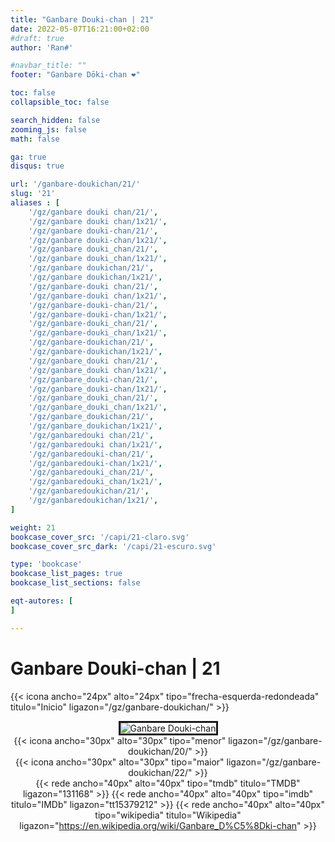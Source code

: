 ```yaml
---
title: "Ganbare Douki-chan | 21"
date: 2022-05-07T16:21:00+02:00
#draft: true
author: 'Ran#'

#navbar_title: ""
footer: "Ganbare Dōki-chan ❤️"

toc: false
collapsible_toc: false

search_hidden: false
zooming_js: false
math: false

ga: true
disqus: true

url: '/ganbare-doukichan/21/'
slug: '21'
aliases : [
    '/gz/ganbare douki chan/21/',
    '/gz/ganbare douki chan/1x21/',
    '/gz/ganbare douki-chan/21/',
    '/gz/ganbare douki-chan/1x21/',
    '/gz/ganbare douki_chan/21/',
    '/gz/ganbare douki_chan/1x21/',
    '/gz/ganbare doukichan/21/',
    '/gz/ganbare doukichan/1x21/',
    '/gz/ganbare-douki chan/21/',
    '/gz/ganbare-douki chan/1x21/',
    '/gz/ganbare-douki-chan/21/',
    '/gz/ganbare-douki-chan/1x21/',
    '/gz/ganbare-douki_chan/21/',
    '/gz/ganbare-douki_chan/1x21/',
    '/gz/ganbare-doukichan/21/',
    '/gz/ganbare-doukichan/1x21/',
    '/gz/ganbare_douki chan/21/',
    '/gz/ganbare_douki chan/1x21/',
    '/gz/ganbare_douki-chan/21/',
    '/gz/ganbare_douki-chan/1x21/',
    '/gz/ganbare_douki_chan/21/',
    '/gz/ganbare_douki_chan/1x21/',
    '/gz/ganbare_doukichan/21/',
    '/gz/ganbare_doukichan/1x21/',
    '/gz/ganbaredouki chan/21/',
    '/gz/ganbaredouki chan/1x21/',
    '/gz/ganbaredouki-chan/21/',
    '/gz/ganbaredouki-chan/1x21/',
    '/gz/ganbaredouki_chan/21/',
    '/gz/ganbaredouki_chan/1x21/',
    '/gz/ganbaredoukichan/21/',
    '/gz/ganbaredoukichan/1x21/',
]

weight: 21
bookcase_cover_src: '/capi/21-claro.svg'
bookcase_cover_src_dark: '/capi/21-escuro.svg'

type: 'bookcase'
bookcase_list_pages: true
bookcase_list_sections: false

eqt-autores: [
]

---
```


# Ganbare Douki-chan | 21

{{< icona ancho="24px" alto="24px" tipo="frecha-esquerda-redondeada" titulo="Inicio" ligazon="/gz/ganbare-doukichan/" >}}

<div style="text-align: center">
<img style="border: 3px solid currentColor" title="Ganbare Douki-chan" alt="Ganbare Douki-chan" src="https://www.themoviedb.org/t/p/original/1Sl8d2UlrabBVgi1iqqZW78FIf.jpg">

<br>

<div style="float: left">
{{< icona ancho="30px" alto="30px" tipo="menor" ligazon="/gz/ganbare-doukichan/20/" >}}
</div>
<div style="float: right">
{{< icona ancho="30px" alto="30px" tipo="maior" ligazon="/gz/ganbare-doukichan/22/" >}}
</div>

{{< rede ancho="40px" alto="40px" tipo="tmdb" titulo="TMDB" ligazon="131168" >}}
{{< rede ancho="40px" alto="40px" tipo="imdb" titulo="IMDb" ligazon="tt15379212" >}}
{{< rede ancho="40px" alto="40px" tipo="wikipedia" titulo="Wikipedia" ligazon="https://en.wikipedia.org/wiki/Ganbare_D%C5%8Dki-chan" >}}
</div>
<br>

<!--
{{< sub ancho="50" alto="50" titulo="" ligazon="/sub/ganbare_doukichan/ganbare_doukichan-21.gz.ass" autor="Fansubgalego" >}}
->
